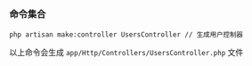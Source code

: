 ### 命令集合

```
php artisan make:controller UsersController // 生成用户控制器
```

以上命令会生成 `app/Http/Controllers/UsersController.php` 文件